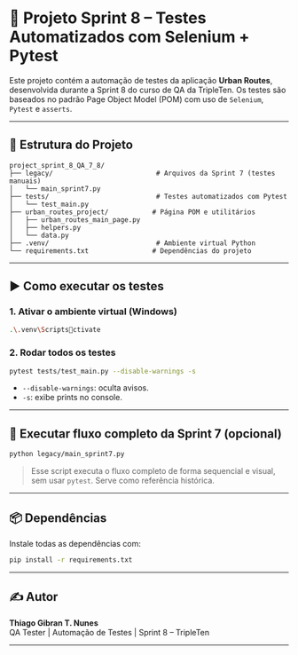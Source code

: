
# 🧪 Projeto Sprint 8 – Testes Automatizados com Selenium + Pytest

Este projeto contém a automação de testes da aplicação **Urban Routes**, desenvolvida durante a Sprint 8 do curso de QA da TripleTen. Os testes são baseados no padrão Page Object Model (POM) com uso de `Selenium`, `Pytest` e `asserts`.

---

## 📁 Estrutura do Projeto

```
project_sprint_8_QA_7_8/
├── legacy/                          # Arquivos da Sprint 7 (testes manuais)
│   └── main_sprint7.py
├── tests/                           # Testes automatizados com Pytest
│   └── test_main.py
├── urban_routes_project/           # Página POM e utilitários
│   ├── urban_routes_main_page.py
│   ├── helpers.py
│   └── data.py
├── .venv/                           # Ambiente virtual Python
└── requirements.txt                # Dependências do projeto
```

---

## ▶️ Como executar os testes

### 1. Ativar o ambiente virtual (Windows)

```bash
.\.venv\Scriptsctivate
```

### 2. Rodar todos os testes

```bash
pytest tests/test_main.py --disable-warnings -s
```

- `--disable-warnings`: oculta avisos.
- `-s`: exibe prints no console.

---

## 🧰 Executar fluxo completo da Sprint 7 (opcional)

```bash
python legacy/main_sprint7.py
```

> Esse script executa o fluxo completo de forma sequencial e visual, sem usar `pytest`. Serve como referência histórica.

---

## 📦 Dependências

Instale todas as dependências com:

```bash
pip install -r requirements.txt
```

---

## ✍️ Autor

**Thiago Gibran T. Nunes**  
QA Tester | Automação de Testes | Sprint 8 – TripleTen

---

